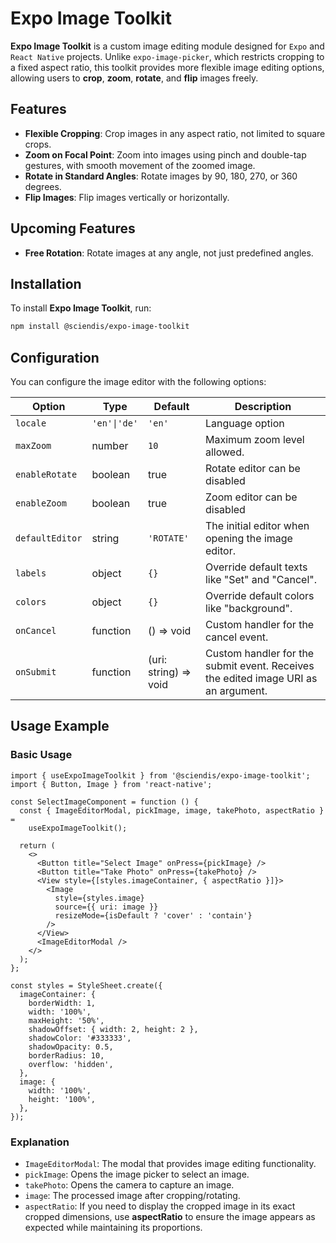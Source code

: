 # Expo Image Toolkit

**Expo Image Toolkit** is a custom image editing module designed for `Expo` and `React Native` projects. Unlike `expo-image-picker`, which restricts cropping to a fixed aspect ratio, this toolkit provides more flexible image editing options, allowing users to **crop**, **zoom**, **rotate**, and **flip** images freely.

## Features

- **Flexible Cropping**: Crop images in any aspect ratio, not limited to square crops.
- **Zoom on Focal Point**: Zoom into images using pinch and double-tap gestures, with smooth movement of the zoomed image.
- **Rotate in Standard Angles**: Rotate images by 90, 180, 270, or 360 degrees.
- **Flip Images**: Flip images vertically or horizontally.

## Upcoming Features

- **Free Rotation**: Rotate images at any angle, not just predefined angles.

## Installation

To install **Expo Image Toolkit**, run:

```sh
npm install @sciendis/expo-image-toolkit
```

## Configuration

You can configure the image editor with the following options:

| Option          | Type         | Default               | Description                                                                        |
| --------------- | ------------ | --------------------- | ---------------------------------------------------------------------------------- |
| `locale`        | `'en'\|'de'` | `'en'`                | Language option                                                                    |
| `maxZoom`       | number       | `10`                  | Maximum zoom level allowed.                                                        |
| `enableRotate`  | boolean      | true                  | Rotate editor can be disabled                                                      |
| `enableZoom`    | boolean      | true                  | Zoom editor can be disabled                                                        |
| `defaultEditor` | string       | `'ROTATE'`            | The initial editor when opening the image editor.                                  |
| `labels`        | object       | `{}`                  | Override default texts like "Set" and "Cancel".                                    |
| `colors`        | object       | `{}`                  | Override default colors like "background".                                         |
| `onCancel`      | function     | () => void            | Custom handler for the cancel event.                                               |
| `onSubmit`      | function     | (uri: string) => void | Custom handler for the submit event. Receives the edited image URI as an argument. |

## Usage Example

### Basic Usage

```tsx
import { useExpoImageToolkit } from '@sciendis/expo-image-toolkit';
import { Button, Image } from 'react-native';

const SelectImageComponent = function () {
  const { ImageEditorModal, pickImage, image, takePhoto, aspectRatio } =
    useExpoImageToolkit();

  return (
    <>
      <Button title="Select Image" onPress={pickImage} />
      <Button title="Take Photo" onPress={takePhoto} />
      <View style={[styles.imageContainer, { aspectRatio }]}>
        <Image
          style={styles.image}
          source={{ uri: image }}
          resizeMode={isDefault ? 'cover' : 'contain'}
        />
      </View>
      <ImageEditorModal />
    </>
  );
};

const styles = StyleSheet.create({
  imageContainer: {
    borderWidth: 1,
    width: '100%',
    maxHeight: '50%',
    shadowOffset: { width: 2, height: 2 },
    shadowColor: '#333333',
    shadowOpacity: 0.5,
    borderRadius: 10,
    overflow: 'hidden',
  },
  image: {
    width: '100%',
    height: '100%',
  },
});
```

### Explanation

- `ImageEditorModal`: The modal that provides image editing functionality.
- `pickImage`: Opens the image picker to select an image.
- `takePhoto`: Opens the camera to capture an image.
- `image`: The processed image after cropping/rotating.
- `aspectRatio`: If you need to display the cropped image in its exact cropped dimensions, use **aspectRatio** to ensure the image appears as expected while maintaining its proportions.
